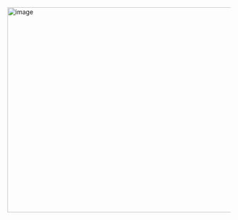 <img width="690" height="464" alt="image" src="https://github.com/user-attachments/assets/19d4b53e-e15c-4db9-bc75-04f43e766208" />
